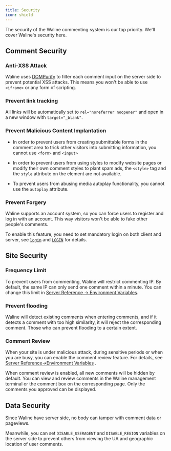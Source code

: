 ```yaml
---
title: Security
icon: shield
---
```


The security of the Waline commenting system is our top priority. We'll cover Waline's security here.

<!-- more -->

## Comment Security

### Anti-XSS Attack

Waline uses [DOMPurify](https://github.com/cure53/DOMPurify) to filter each comment input on the server side to prevent potential XSS attacks. This means you won't be able to use `<iframe>` or any form of scripting.

### Prevent link tracking

All links will be automatically set to `rel="noreferrer noopener"` and open in a new window with `target="_blank"`.

### Prevent Malicious Content Implantation

- In order to prevent users from creating submittable forms in the comment area to trick other visitors into submitting information, you cannot use `<form>` and `<input>`

- In order to prevent users from using styles to modify website pages or modify their own comment styles to plant spam ads, the `<style>` tag and the `style` attribute on the element are not available.

- To prevent users from abusing media autoplay functionality, you cannot use the `autoplay` attribute.

### Prevent Forgery

Waline supports an account system, so you can force users to register and log in with an account. This way visitors won't be able to fake other people's comments.

To enable this feature, you need to set mandatory login on both client and server, see [`login`](../../reference/client/props.md#login) and [`LOGIN`](../../reference/server/env.md#basic) for details.

## Site Security

### Frequency Limit

To prevent users from commenting, Waline will restrict commenting IP. By default, the same IP can only send one comment within a minute. You can change this limit in [Server Reference → Environment Variables](../../reference/server/env.md#safety).

### Prevent flooding

Waline will detect existing comments when entering comments, and if it detects a comment with too high similarity, it will reject the corresponding comment. Those who can prevent flooding to a certain extent.

### Comment Review

When your site is under malicious attack, during sensitive periods or when you are busy, you can enable the comment review feature. For details, see [Server Reference→Environment Variables](../../reference/server/env.md#safety) .

When comment review is enabled, all new comments will be hidden by default. You can view and review comments in the Waline management terminal or the comment box on the corresponding page. Only the comments you approved can be displayed.

## Data Security

Since Waline have server side, no body can tamper with comment data or pageviews.

Meanwhile, you can set `DISABLE_USERAGENT` and `DISABLE_REGION` variables on the server side to prevent others from viewing the UA and geographic location of user comments.
